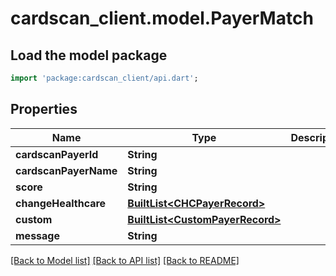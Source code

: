 # cardscan_client.model.PayerMatch

## Load the model package
```dart
import 'package:cardscan_client/api.dart';
```

## Properties
Name | Type | Description | Notes
------------ | ------------- | ------------- | -------------
**cardscanPayerId** | **String** |  | [optional] 
**cardscanPayerName** | **String** |  | [optional] 
**score** | **String** |  | [optional] 
**changeHealthcare** | [**BuiltList&lt;CHCPayerRecord&gt;**](CHCPayerRecord.md) |  | [optional] 
**custom** | [**BuiltList&lt;CustomPayerRecord&gt;**](CustomPayerRecord.md) |  | [optional] 
**message** | **String** |  | [optional] 

[[Back to Model list]](../README.md#documentation-for-models) [[Back to API list]](../README.md#documentation-for-api-endpoints) [[Back to README]](../README.md)


